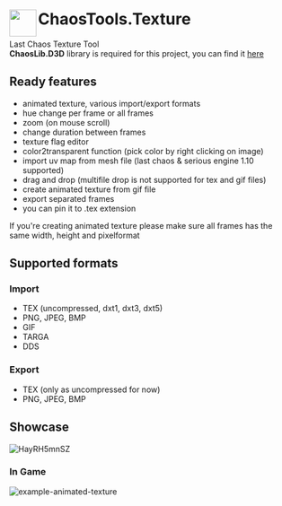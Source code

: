 # ChaosTools.Texture <img align="left" src="https://user-images.githubusercontent.com/39301116/111002846-69464000-8386-11eb-8a3e-6e16f285cddd.png" width="48px">
Last Chaos Texture Tool
<br/>
**ChaosLib.D3D** library is required for this project, you can find it [here](https://github.com/5z3f/ChaosLib/tree/main/ChaosLib.D3D)

## Ready features
- animated texture, various import/export formats
- hue change per frame or all frames
- zoom (on mouse scroll)
- change duration between frames
- texture flag editor
- color2transparent function (pick color by right clicking on image)
- import uv map from mesh file (last chaos & serious engine 1.10 supported)
- drag and drop (multifile drop is not supported for tex and gif files)
- create animated texture from gif file
- export separated frames
- you can pin it to .tex extension

If you're creating animated texture please make sure all frames has the same width, height and pixelformat

## Supported formats
### Import
- TEX (uncompressed, dxt1, dxt3, dxt5)
- PNG, JPEG, BMP
- GIF
- TARGA
- DDS
### Export
- TEX (only as uncompressed for now)
- PNG, JPEG, BMP

## Showcase
![HayRH5mnSZ](https://user-images.githubusercontent.com/39301116/111008978-a6183400-8392-11eb-993c-f3f62efe0320.gif)

### In Game
![example-animated-texture](https://user-images.githubusercontent.com/39301116/110999776-2fbf0600-8381-11eb-8134-0d0babced07a.gif)
